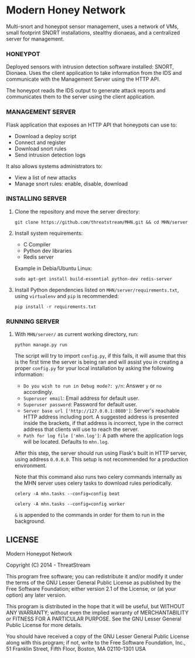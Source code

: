 Modern Honey Network
==========================

Multi-snort and honeypot sensor management, uses a network of VMs, small footprint SNORT installations, stealthy dionaeas, and a centralized server for management.

### HONEYPOT

Deployed sensors with intrusion detection software installed: SNORT, Dionaea. Uses the client application to take information from the IDS and communicate with the Management Server using the HTTP API.

The honeypot reads the IDS output to generate attack reports and communicates them to the server using the client application.


### MANAGEMENT SERVER

Flask application that exposes an HTTP API that honeypots can use to:
- Download a deploy script
- Connect and register
- Download snort rules
- Send intrusion detection logs

It also allows systems administrators to:
- View a list of new attacks
- Manage snort rules: enable, disable, download


### INSTALLING SERVER

1. Clone the repository and move the server directory:

   `git clone https://github.com/threatstream/MHN.git && cd MHN/server`

2. Install system requirements:
   - C Compiler
   - Python dev libraries
   - Redis server

   Example in Debia/Ubuntu Linux:

   `sudo apt-get install build-essential python-dev redis-server`

3. Install Python dependencies listed on `MHN/server/requirements.txt`, using `virtualenv` and `pip` is recommended:

   `pip install -r requirements.txt`


### RUNNING SERVER


1. With `MHN/server/` as current working directory, run:

   `python manage.py run`

    The script will try to import `config.py`, if this fails, it will asume that this is the first time the server is being ran and will assist you in creating a proper `config.py` for your local installation by asking the following information:

    * `Do you wish to run in Debug mode?: y/n`: Answer `y` or `no` accordingly.
    * `Superuser email`: Email address for default user.
    * `Superuser password`: Password for default user.
    * `Server base url ['http://127.0.0.1:8080']`: Server's reachable HTTP address including port. A suggested address is presented inside the brackets, if that address is incorrect, type in the correct address that clients will use to reach the server.
    * `Path for log file ['mhn.log']`: A path where the application logs will be located. Defaults to `mhn.log`.

    After this step, the server should run using Flask's built in HTTP server, using address `0.0.0.0`. This setup is not recommended for a production environment.

    Note that this command also runs two celery commands internally as the MHN server uses celery tasks to download rules periodically.

    `celery -A mhn.tasks --config=config beat`

    `celery -A mhn.tasks --config=config worker`

    `&` is appended to the commands in order for them to run in the background.


## LICENSE

Modern Honeypot Network

Copyright (C) 2014 - ThreatStream

This program free software; you can redistribute it and/or
modify it under the terms of the GNU Lesser General Public
License as published by the Free Software Foundation; either
version 2.1 of the License, or (at your option) any later version.

This program is distributed in the hope that it will be useful,
but WITHOUT ANY WARRANTY; without even the implied warranty of
MERCHANTABILITY or FITNESS FOR A PARTICULAR PURPOSE.  See the GNU
Lesser General Public License for more details.

You should have received a copy of the GNU Lesser General Public
License along with this program; if not, write to the Free Software
Foundation, Inc., 51 Franklin Street, Fifth Floor, Boston, MA  02110-1301  USA
